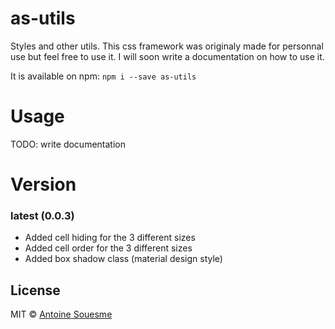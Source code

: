# as-utils
Styles and other utils. This css framework was originaly made for personnal use but feel free to use it. I will soon write a documentation on how to use it.

It is available on npm:
`npm i --save as-utils`

# Usage

TODO: write documentation

# Version

### latest (0.0.3)
+ Added cell hiding for the 3 different sizes
+ Added cell order for the 3 different sizes
+ Added box shadow class (material design style)

## License

MIT © [Antoine Souesme](mailto:antoine.souesme@gmail.com)
